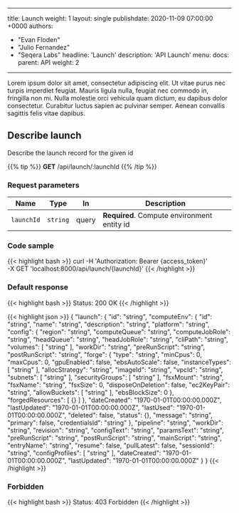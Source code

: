 ---
title: Launch
weight: 1
layout: single
publishdate: 2020-11-09 07:00:00 +0000
authors:
  - "Evan Floden"
  - "Julio Fernandez"
  - "Seqera Labs"
headline: 'Launch'
description: 'API Launch'
menu:
  docs:
    parent: API
    weight: 2

------------------------------------------------------------------------------------------------

Lorem ipsum dolor sit amet, consectetur adipiscing elit. Ut vitae purus nec turpis imperdiet feugiat. Mauris ligula 
nulla, feugiat nec commodo in, fringilla non mi. Nulla molestie orci vehicula quam dictum, eu dapibus dolor 
consectetur. Curabitur luctus sapien ac pulvinar semper. Aenean convallis sagittis felis vitae dapibus.

## Describe launch
Describe the launch record for the given id

{{% tip %}}
**GET** /api/launch/:launchId
{{% /tip %}}

### Request parameters
| Name | Type     | In | Description           |
|------|----------|----|-----------------------|
| `launchId` | `string` | query | **Required**. Compute environment entity id |

### Code sample
{{< highlight bash >}}
curl -H 'Authorization: Bearer {access_token}' \
     -X GET 'localhost:8000/api/launch/{launchId}'
{{< /highlight >}}

### Default response 
{{< highlight bash >}}
Status: 200 OK
{{< /highlight >}}

{{< highlight json >}}
{
  "launch": {
    "id": "string",
    "computeEnv": {
      "id": "string",
      "name": "string",
      "description": "string",
      "platform": "string",
      "config": {
        "region": "string",
        "computeQueue": "string",
        "computeJobRole": "string",
        "headQueue": "string",
        "headJobRole": "string",
        "cliPath": "string",
        "volumes": [
          "string"
        ],
        "workDir": "string",
        "preRunScript": "string",
        "postRunScript": "string",
        "forge": {
          "type": "string",
          "minCpus": 0,
          "maxCpus": 0,
          "gpuEnabled": false,
          "ebsAutoScale": false,
          "instanceTypes": [
            "string"
          ],
          "allocStrategy": "string",
          "imageId": "string",
          "vpcId": "string",
          "subnets": [
            "string"
          ],
          "securityGroups": [
            "string"
          ],
          "fsxMount": "string",
          "fsxName": "string",
          "fsxSize": 0,
          "disposeOnDeletion": false,
          "ec2KeyPair": "string",
          "allowBuckets": [
            "string"
          ],
          "ebsBlockSize": 0
        },
        "forgedResources": [
          {}
        ]
      },
      "dateCreated": "1970-01-01T00:00:00.000Z",
      "lastUpdated": "1970-01-01T00:00:00.000Z",
      "lastUsed": "1970-01-01T00:00:00.000Z",
      "deleted": false,
      "status": {},
      "message": "string",
      "primary": false,
      "credentialsId": "string"
    },
    "pipeline": "string",
    "workDir": "string",
    "revision": "string",
    "configText": "string",
    "paramsText": "string",
    "preRunScript": "string",
    "postRunScript": "string",
    "mainScript": "string",
    "entryName": "string",
    "resume": false,
    "pullLatest": false,
    "sessionId": "string",
    "configProfiles": [
      "string"
    ],
    "dateCreated": "1970-01-01T00:00:00.000Z",
    "lastUpdated": "1970-01-01T00:00:00.000Z"
  }
}
{{< /highlight >}}

### Forbidden 
{{< highlight bash >}}
Status: 403 Forbidden
{{< /highlight >}}
